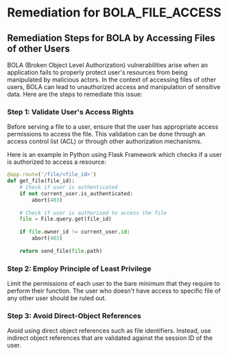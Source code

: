 # Remediation for BOLA_FILE_ACCESS

## Remediation Steps for BOLA by Accessing Files of other Users

BOLA (Broken Object Level Authorization) vulnerabilities arise when an application fails to properly protect user's resources from being manipulated by malicious actors. In the context of accessing files of other users, BOLA can lead to unauthorized access and manipulation of sensitive data. Here are the steps to remediate this issue:

### Step 1: Validate User's Access Rights
Before serving a file to a user, ensure that the user has appropriate access permissions to access the file. This validation can be done through an access control list (ACL) or through other authorization mechanisms. 

Here is an example in Python using Flask Framework which checks if a user is authorized to access a resource:

```python
@app.route('/file/<file_id>')
def get_file(file_id):
    # Check if user is authenticated
    if not current_user.is_authenticated:
        abort(403)
    
    # Check if user is authorized to access the file
    file = File.query.get(file_id)
    
    if file.owner_id != current_user.id:
        abort(403)
    
    return send_file(file.path)
```
### Step 2: Employ Principle of Least Privilege
Limit the permissions of each user to the bare minimum that they require to perform their function. The user who doesn't have access to specific file of any other user should be ruled out.

### Step 3: Avoid Direct-Object References
Avoid using direct object references such as file identifiers. Instead, use indirect object references that are validated against the session ID of the user.